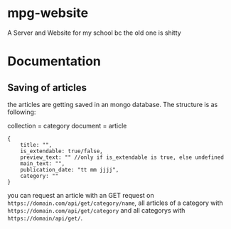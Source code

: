 # mpg-website
A Server and Website for my school bc the old one is shitty 


# Documentation

## Saving of articles

the articles are getting saved in an mongo database. 
The structure is as following:


collection = category
document = article
```JS
{
	title: "",
	is_extendable: true/false,
	preview_text: "" //only if is_extendable is true, else undefined
	main_text: "",
	publication_date: "tt mm jjjj",
	category: ""
}
```

you can request an article with an GET request on `https://domain.com/api/get/category/name`, all articles of a category with `https://domain.com/api/get/category` and all categorys with `https://domain/api/get/`.
